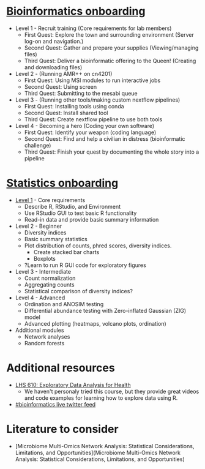 # [Bioinformatics onboarding](https://github.com/EnriqueDoster/Bioinformatic_resources/blob/master/Onboarding_training/Bioinformatics_onboarding/Bioinformatics_onboarding_lesson_overview.md)
* Level 1 - Recruit training (Core requirements for lab members)
  * First Quest: Explore the town and surrounding environment (Server log-on and navigation.)
  * Second Quest: Gather and prepare your supplies (Viewing/managing files)
  * Third Quest: Deliver a bioinformatic offering to the Queen! (Creating and downloading files)
* Level 2 -  (Running AMR++ on cn4201)
  * First Quest: Using MSI modules to run interactive jobs
  * Second Quest: Using screen
  * Third Quest: Submitting to the mesabi queue
* Level 3 - (Running other tools/making custom nextflow pipelines)
  * First Quest: Installing tools using conda
  * Second Quest: Install shared tool
  * Third Quest: Create nextflow pipeline to use both tools
* Level 4 - Becoming a hero (Coding your own software)
  * First Quest: Identify your weapon (coding language)
  * Second Quest: Find and help a civilian in distress (bioinformatic challenge)
  * Third Quest: Finish your quest by documenting the whole story into a pipeline

# [Statistics onboarding](https://github.com/EnriqueDoster/Bioinformatic_resources/blob/master/Onboarding_training/Statistics_onboarding/Statistics_overview.md)
* [Level 1](https://github.com/EnriqueDoster/Bioinformatic_resources/blob/master/Onboarding_training/Statistics_onboarding/Statistics_lesson_1.md) - Core requirements
  * Describe R, RStudio, and Environment
  * Use RStudio GUI to test basic R functionality
  * Read-in data and provide basic summary information
* Level 2 - Beginner
  * Diversity indices
  * Basic summary statistics
  * Plot distribution of counts, phred scores, diversity indices.
    * Create stacked bar charts
    * Boxplots
  * ?Learn to run R GUI code for exploratory figures
* Level 3 - Intermediate
  * Count normalization
  * Aggregating counts
  * Statistical comparison of diversity indices?
* Level 4 - Advanced
  * Ordination and ANOSIM testing
  * Differential abundance testing with Zero-inflated Gaussian (ZIG) model
  * Advanced plotting (heatmaps, volcano plots, ordination)
* Additional modules
  * Network analyses
  * Random forests


# Additional resources
* [LHS 610: Exploratory Data Analysis for Health](https://kdpsingh.lab.medicine.umich.edu/lhs-610)
  * We haven't personaly tried this course, but they provide great videos and code examples for learning how to explore data using R.
* [#bioinformatics live twitter feed](https://twitter.com/search?q=%23bioinformatics&src=hash)

# Literature to consider
* [Microbiome Multi-Omics Network Analysis: Statistical Considerations, Limitations, and Opportunities](Microbiome Multi-Omics Network Analysis: Statistical Considerations, Limitations, and Opportunities)
